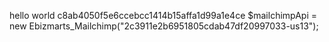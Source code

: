hello world
c8ab4050f5e6ccebcc1414b15affa1d99a1e4ce
$mailchimpApi = new Ebizmarts_Mailchimp("2c3911e2b6951805cdab47df20997033-us13");

